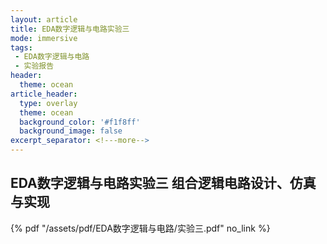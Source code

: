 ```yaml
---
layout: article
title: EDA数字逻辑与电路实验三
mode: immersive
tags:
 - EDA数字逻辑与电路
 - 实验报告
header:
  theme: ocean
article_header:
  type: overlay
  theme: ocean
  background_color: '#f1f8ff'
  background_image: false
excerpt_separator: <!---more-->
---
```


## EDA数字逻辑与电路实验三 组合逻辑电路设计、仿真与实现

<!---more-->

{% pdf "/assets/pdf/EDA数字逻辑与电路/实验三.pdf" no_link %}